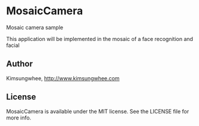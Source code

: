 # MosaicCamera
Mosaic camera sample

This application will be implemented in the mosaic of a face recognition and facial

## Author

Kimsungwhee, http://www.kimsungwhee.com

## License

MosaicCamera is available under the MIT license. See the LICENSE file for more info.
